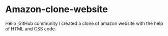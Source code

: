 # Amazon-clone-website
Hello ,GitHub community i created a clone of amazon website with the help of HTML and CSS code.
